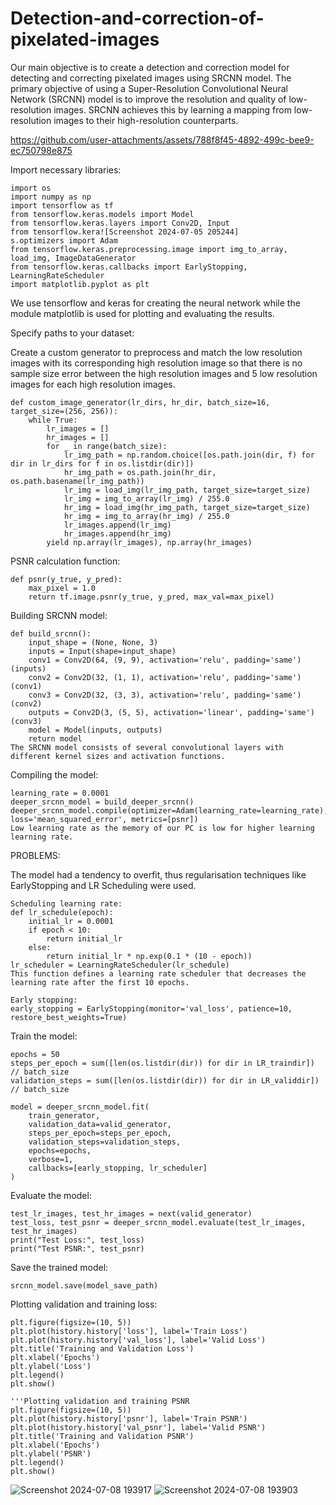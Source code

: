 # Detection-and-correction-of-pixelated-images
Our main objective is to create a detection and correction model for detecting and correcting pixelated images using SRCNN model.
The primary objective of using a Super-Resolution Convolutional Neural Network (SRCNN) model is to improve the resolution and quality of low-resolution images. SRCNN achieves this by learning a mapping from low-resolution images to their high-resolution counterparts. 

https://github.com/user-attachments/assets/788f8f45-4892-499c-bee9-ec750798e875

Import necessary libraries:
```
import os
import numpy as np
import tensorflow as tf
from tensorflow.keras.models import Model
from tensorflow.keras.layers import Conv2D, Input
from tensorflow.kera![Screenshot 2024-07-05 205244]
s.optimizers import Adam
from tensorflow.keras.preprocessing.image import img_to_array, load_img, ImageDataGenerator
from tensorflow.keras.callbacks import EarlyStopping, LearningRateScheduler
import matplotlib.pyplot as plt
```
We use tensorflow and keras for creating the neural network while the module matplotlib is used for plotting and evaluating the results.

Specify paths to your dataset:

Create a custom generator to preprocess and match the low resolution images with its corresponding high resolution image so that there is no sample size error between the high resolution images and 5 low resolution images for each high resolution images.
```
def custom_image_generator(lr_dirs, hr_dir, batch_size=16, target_size=(256, 256)):
    while True:
        lr_images = []
        hr_images = []
        for _ in range(batch_size):
            lr_img_path = np.random.choice([os.path.join(dir, f) for dir in lr_dirs for f in os.listdir(dir)])
            hr_img_path = os.path.join(hr_dir, os.path.basename(lr_img_path))
            lr_img = load_img(lr_img_path, target_size=target_size)
            lr_img = img_to_array(lr_img) / 255.0
            hr_img = load_img(hr_img_path, target_size=target_size)
            hr_img = img_to_array(hr_img) / 255.0
            lr_images.append(lr_img)
            hr_images.append(hr_img)
        yield np.array(lr_images), np.array(hr_images)
```

PSNR calculation function:
```
def psnr(y_true, y_pred):
    max_pixel = 1.0
    return tf.image.psnr(y_true, y_pred, max_val=max_pixel)
```

Building SRCNN model:
```
def build_srcnn():
    input_shape = (None, None, 3)
    inputs = Input(shape=input_shape)
    conv1 = Conv2D(64, (9, 9), activation='relu', padding='same')(inputs)
    conv2 = Conv2D(32, (1, 1), activation='relu', padding='same')(conv1)
    conv3 = Conv2D(32, (3, 3), activation='relu', padding='same')(conv2)
    outputs = Conv2D(3, (5, 5), activation='linear', padding='same')(conv3)
    model = Model(inputs, outputs)
    return model
The SRCNN model consists of several convolutional layers with different kernel sizes and activation functions.
```

Compiling the model:
```
learning_rate = 0.0001
deeper_srcnn_model = build_deeper_srcnn()
deeper_srcnn_model.compile(optimizer=Adam(learning_rate=learning_rate), loss='mean_squared_error', metrics=[psnr])
Low learning rate as the memory of our PC is low for higher learning learning rate.
```

PROBLEMS:

The model had a tendency to overfit, thus regularisation techniques like EarlyStopping and LR Scheduling were used.
```
Scheduling learning rate:
def lr_schedule(epoch):
    initial_lr = 0.0001
    if epoch < 10:
        return initial_lr
    else:
        return initial_lr * np.exp(0.1 * (10 - epoch))
lr_scheduler = LearningRateScheduler(lr_schedule)
This function defines a learning rate scheduler that decreases the learning rate after the first 10 epochs.

Early stopping:
early_stopping = EarlyStopping(monitor='val_loss', patience=10, restore_best_weights=True)
```

Train the model:
```
epochs = 50
steps_per_epoch = sum([len(os.listdir(dir)) for dir in LR_traindir]) // batch_size
validation_steps = sum([len(os.listdir(dir)) for dir in LR_validdir]) // batch_size

model = deeper_srcnn_model.fit(
    train_generator,
    validation_data=valid_generator,
    steps_per_epoch=steps_per_epoch,
    validation_steps=validation_steps,
    epochs=epochs,
    verbose=1,
    callbacks=[early_stopping, lr_scheduler]
)
```
Evaluate the model:
```
test_lr_images, test_hr_images = next(valid_generator)
test_loss, test_psnr = deeper_srcnn_model.evaluate(test_lr_images, test_hr_images)
print("Test Loss:", test_loss)
print("Test PSNR:", test_psnr)
```
Save the trained model:
```
srcnn_model.save(model_save_path)
```

Plotting validation and training loss:
```
plt.figure(figsize=(10, 5))
plt.plot(history.history['loss'], label='Train Loss')
plt.plot(history.history['val_loss'], label='Valid Loss')
plt.title('Training and Validation Loss')
plt.xlabel('Epochs')
plt.ylabel('Loss')
plt.legend()
plt.show()

'''Plotting validation and training PSNR
plt.figure(figsize=(10, 5))
plt.plot(history.history['psnr'], label='Train PSNR')
plt.plot(history.history['val_psnr'], label='Valid PSNR')
plt.title('Training and Validation PSNR')
plt.xlabel('Epochs')
plt.ylabel('PSNR')
plt.legend()
plt.show()
```

![Screenshot 2024-07-08 193917](https://github.com/user-attachments/assets/9ed6e114-05c6-4666-ab0f-24b33c4df0ed)
![Screenshot 2024-07-08 193903](https://github.com/user-attachments/assets/c8af4c1c-0a3b-40b2-a0d9-f456f5f4b522)




